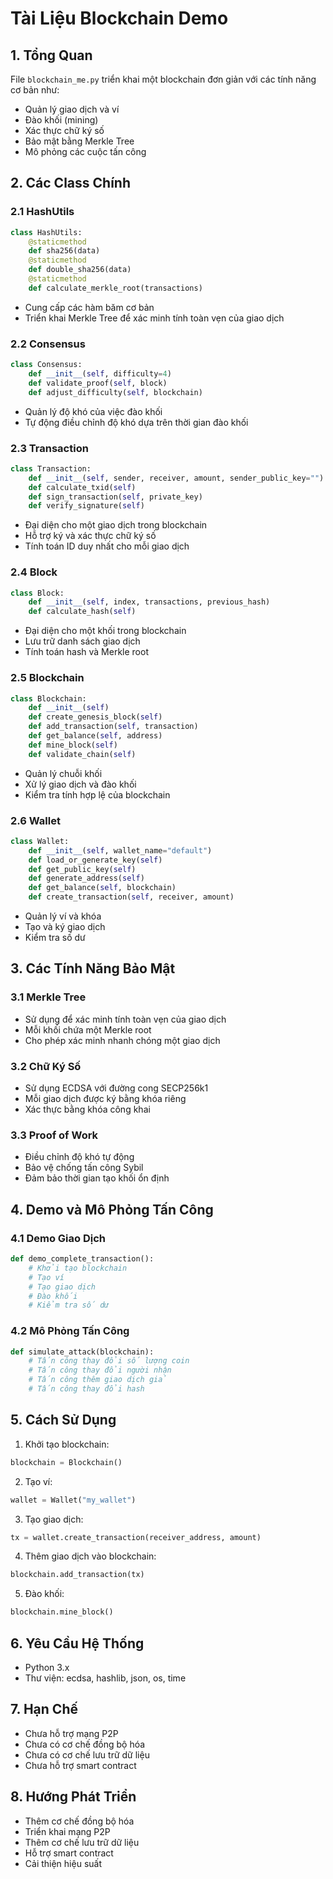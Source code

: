 # Tài Liệu Blockchain Demo

## 1. Tổng Quan

File `blockchain_me.py` triển khai một blockchain đơn giản với các tính năng cơ bản như:

- Quản lý giao dịch và ví
- Đào khối (mining)
- Xác thực chữ ký số
- Bảo mật bằng Merkle Tree
- Mô phỏng các cuộc tấn công

## 2. Các Class Chính

### 2.1 HashUtils

```python
class HashUtils:
    @staticmethod
    def sha256(data)
    @staticmethod
    def double_sha256(data)
    @staticmethod
    def calculate_merkle_root(transactions)
```

- Cung cấp các hàm băm cơ bản
- Triển khai Merkle Tree để xác minh tính toàn vẹn của giao dịch

### 2.2 Consensus

```python
class Consensus:
    def __init__(self, difficulty=4)
    def validate_proof(self, block)
    def adjust_difficulty(self, blockchain)
```

- Quản lý độ khó của việc đào khối
- Tự động điều chỉnh độ khó dựa trên thời gian đào khối

### 2.3 Transaction

```python
class Transaction:
    def __init__(self, sender, receiver, amount, sender_public_key="")
    def calculate_txid(self)
    def sign_transaction(self, private_key)
    def verify_signature(self)
```

- Đại diện cho một giao dịch trong blockchain
- Hỗ trợ ký và xác thực chữ ký số
- Tính toán ID duy nhất cho mỗi giao dịch

### 2.4 Block

```python
class Block:
    def __init__(self, index, transactions, previous_hash)
    def calculate_hash(self)
```

- Đại diện cho một khối trong blockchain
- Lưu trữ danh sách giao dịch
- Tính toán hash và Merkle root

### 2.5 Blockchain

```python
class Blockchain:
    def __init__(self)
    def create_genesis_block(self)
    def add_transaction(self, transaction)
    def get_balance(self, address)
    def mine_block(self)
    def validate_chain(self)
```

- Quản lý chuỗi khối
- Xử lý giao dịch và đào khối
- Kiểm tra tính hợp lệ của blockchain

### 2.6 Wallet

```python
class Wallet:
    def __init__(self, wallet_name="default")
    def load_or_generate_key(self)
    def get_public_key(self)
    def generate_address(self)
    def get_balance(self, blockchain)
    def create_transaction(self, receiver, amount)
```

- Quản lý ví và khóa
- Tạo và ký giao dịch
- Kiểm tra số dư

## 3. Các Tính Năng Bảo Mật

### 3.1 Merkle Tree

- Sử dụng để xác minh tính toàn vẹn của giao dịch
- Mỗi khối chứa một Merkle root
- Cho phép xác minh nhanh chóng một giao dịch

### 3.2 Chữ Ký Số

- Sử dụng ECDSA với đường cong SECP256k1
- Mỗi giao dịch được ký bằng khóa riêng
- Xác thực bằng khóa công khai

### 3.3 Proof of Work

- Điều chỉnh độ khó tự động
- Bảo vệ chống tấn công Sybil
- Đảm bảo thời gian tạo khối ổn định

## 4. Demo và Mô Phỏng Tấn Công

### 4.1 Demo Giao Dịch

```python
def demo_complete_transaction():
    # Khởi tạo blockchain
    # Tạo ví
    # Tạo giao dịch
    # Đào khối
    # Kiểm tra số dư
```

### 4.2 Mô Phỏng Tấn Công

```python
def simulate_attack(blockchain):
    # Tấn công thay đổi số lượng coin
    # Tấn công thay đổi người nhận
    # Tấn công thêm giao dịch giả
    # Tấn công thay đổi hash
```

## 5. Cách Sử Dụng

1. Khởi tạo blockchain:

```python
blockchain = Blockchain()
```

2. Tạo ví:

```python
wallet = Wallet("my_wallet")
```

3. Tạo giao dịch:

```python
tx = wallet.create_transaction(receiver_address, amount)
```

4. Thêm giao dịch vào blockchain:

```python
blockchain.add_transaction(tx)
```

5. Đào khối:

```python
blockchain.mine_block()
```

## 6. Yêu Cầu Hệ Thống

- Python 3.x
- Thư viện: ecdsa, hashlib, json, os, time

## 7. Hạn Chế

- Chưa hỗ trợ mạng P2P
- Chưa có cơ chế đồng bộ hóa
- Chưa có cơ chế lưu trữ dữ liệu
- Chưa hỗ trợ smart contract

## 8. Hướng Phát Triển

- Thêm cơ chế đồng bộ hóa
- Triển khai mạng P2P
- Thêm cơ chế lưu trữ dữ liệu
- Hỗ trợ smart contract
- Cải thiện hiệu suất
